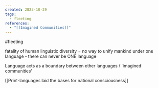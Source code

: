```yaml
---
created: 2023-10-29
tags:
  - fleeting
references:
  - "[[Imagined Communities]]"
---
```

#fleeting 

fatality of human linguistic diversity = no way to unify mankind under one language - there can never be ONE language

Language acts as a boundary between other languages / 'imagined communities'

[[Print-languages laid the bases for national consciousness]]

